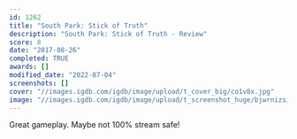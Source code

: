 ```yaml
---
id: 1262
title: "South Park: Stick of Truth"
description: "South Park: Stick of Truth - Review"
score: 8
date: "2017-08-26"
completed: TRUE
awards: []
modified_date: "2022-07-04"
screenshots: []
cover: "//images.igdb.com/igdb/image/upload/t_cover_big/co1v8x.jpg"
image: "//images.igdb.com/igdb/image/upload/t_screenshot_huge/bjwrnizsisnykyj2unls.jpg"
---
```

Great gameplay. Maybe not 100% stream safe!